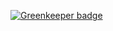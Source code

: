 
[![Greenkeeper badge](https://badges.greenkeeper.io/bendrucker/mickey-mouse-codes.svg)](https://greenkeeper.io/)

